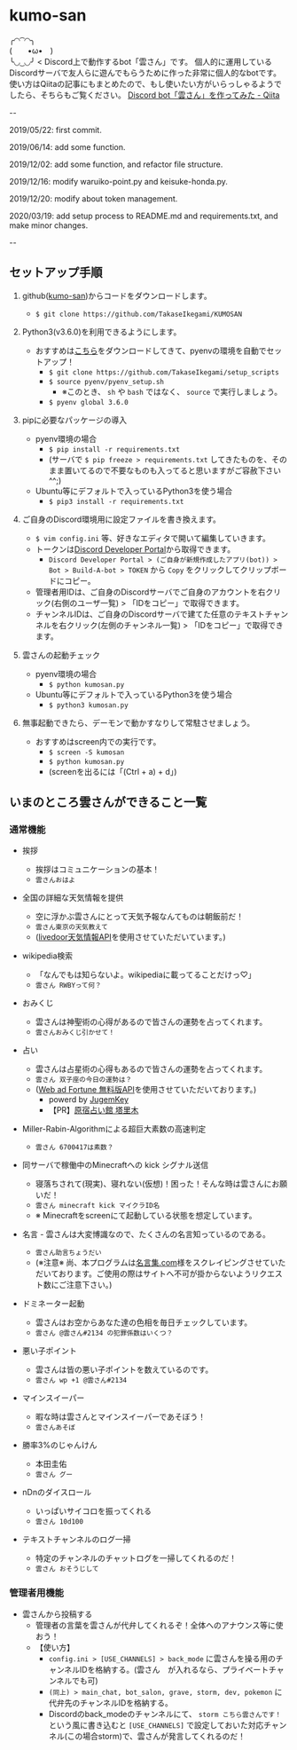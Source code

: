 # kumo-san
╭◜◝ ͡ ◜◝╮   
(　　•ω•　)   
╰◟◞ ͜ ◟◞╯ < Discord上で動作するbot「雲さん」です。
個人的に運用しているDiscordサーバで友人らに遊んでもらうために作った非常に個人的なbotです。
使い方はQiitaの記事にもまとめたので、もし使いたい方がいらっしゃるようでしたら、そちらもご覧ください。
[Discord bot「雲さん」を作ってみた - Qiita](https://qiita.com/charichuma_hack/items/dfcdd422be46ffc311aa)

--

2019/05/22: first commit.

2019/06/14: add some function.

2019/12/02: add some function, and refactor file structure.

2019/12/16: modify waruiko-point.py and keisuke-honda.py.

2019/12/20: modify about token management.

2020/03/19: add setup process to README.md and requirements.txt, and make minor changes.

--

## セットアップ手順
1. github([kumo-san](https://github.com/TakaseIkegami/KUMOSAN))からコードをダウンロードします。
    - `$ git clone https://github.com/TakaseIkegami/KUMOSAN`

2. Python3(v3.6.0)を利用できるようにします。
    - おすすめは[こちら](https://github.com/TakaseIkegami/setup_scripts/blob/master/pyenv/pyenv_setup.sh)をダウンロードしてきて、pyenvの環境を自動でセットアップ！
        - `$ git clone https://github.com/TakaseIkegami/setup_scripts`
        - `$ source pyenv/pyenv_setup.sh`
            - ※このとき、 `sh` や `bash` ではなく、 `source` で実行しましょう。
        - `$ pyenv global 3.6.0`

3. pipに必要なパッケージの導入
    - pyenv環境の場合
        - `$ pip install -r requirements.txt`
        - (サーバで `$ pip freeze > requirements.txt` してきたものを、そのまま置いてるので不要なものも入ってると思いますがご容赦下さい^^;)
    - Ubuntu等にデフォルトで入っているPython3を使う場合
        - `$ pip3 install -r requirements.txt`

4. ご自身のDiscord環境用に設定ファイルを書き換えます。
    - `$ vim config.ini` 等、好きなエディタで開いて編集していきます。
    - トークンは[Discord Developer Portal](https://discordapp.com/developers/applications/)から取得できます。 
        - `Discord Developer Portal > (ご自身が新規作成したアプリ(bot)) > Bot > Build-A-bot > TOKEN` から `Copy` をクリックしてクリップボードにコピー。
    - 管理者用IDは、ご自身のDiscordサーバでご自身のアカウントを右クリック(右側のユーザ一覧) > 「IDをコピー」で取得できます。
    - チャンネルIDは、ご自身のDiscordサーバで建てた任意のテキストチャンネルを右クリック(左側のチャンネル一覧) > 「IDをコピー」で取得できます。

5. 雲さんの起動チェック
    - pyenv環境の場合
        - `$ python kumosan.py`
    - Ubuntu等にデフォルトで入っているPython3を使う場合
        - `$ python3 kumosan.py`

6. 無事起動できたら、デーモンで動かすなりして常駐させましょう。
    - おすすめはscreen内での実行です。
        - `$ screen -S kumosan`
        - `$ python kumosan.py`
        - (screenを出るには「(Ctrl + a) + d」)



## いまのところ雲さんができること一覧
### 通常機能
- 挨拶
  - 挨拶はコミュニケーションの基本！
  - `雲さんおはよ`

- 全国の詳細な天気情報を提供
  - 空に浮かぶ雲さんにとって天気予報なんてものは朝飯前だ！
  - `雲さん東京の天気教えて`
  - ([livedoor天気情報API](http://weather.livedoor.com)を使用させていただいています。)

- wikipedia検索
  - 「なんでもは知らないよ。wikipediaに載ってることだけっ♡」
  - `雲さん RWBYって何？`

- おみくじ
  - 雲さんは神聖術の心得があるので皆さんの運勢を占ってくれます。
  - `雲さんおみくじ引かせて！`

- 占い
  - 雲さんは占星術の心得もあるので皆さんの運勢を占ってくれます。
  - `雲さん 双子座の今日の運勢は？`
  - ([Web ad Fortune 無料版API](http://jugemkey.jp/api/waf/api_free.php)を使用させていただいております。)
    - powerd by <a href="http://jugemkey.jp/api/">JugemKey</a>
    - 【PR】<a href="http://www.tarim.co.jp/">原宿占い館 塔里木</a>

- Miller-Rabin-Algorithmによる超巨大素数の高速判定
  - `雲さん 6700417は素数？`

- 同サーバで稼働中のMinecraftへの kick シグナル送信
  - 寝落ちされて(現実)、寝れない(仮想)！困った！そんな時は雲さんにお願いだ！
  - `雲さん minecraft kick マイクラID名`
  - ※ Minecraftをscreenにて起動している状態を想定しています。

- 名言  - 雲さんは大変博識なので、たくさんの名言知っているのである。
  - `雲さん助言ちょうだい`
  - (※注意※ 尚、本プログラムは[名言集.com](http://www.meigensyu.com/)様をスクレイピングさせていただいております。ご使用の際はサイトへ不可が掛からないようリクエスト数にご注意下さい。)

- ドミネーター起動
  - 雲さんはお空からあなた達の色相を毎日チェックしています。
  - `雲さん @雲さん#2134 の犯罪係数はいくつ？`

- 悪い子ポイント
  - 雲さんは皆の悪い子ポイントを数えているのです。
  - `雲さん wp +1 @雲さん#2134` 

- マインスイーパー
  - 暇な時は雲さんとマインスイーパーであそぼう！
  - `雲さんあそぼ`

- 勝率3%のじゃんけん
  - 本田圭佑
  - `雲さん グー`

- nDnのダイスロール
  - いっぱいサイコロを振ってくれる
  - `雲さん 10d100`

- テキストチャンネルのログ一掃
  - 特定のチャンネルのチャットログを一掃してくれるのだ！
  - `雲さん おそうじして`

### 管理者用機能
- 雲さんから投稿する
  - 管理者の言葉を雲さんが代弁してくれるぞ！全体へのアナウンス等に使おう！
  - 【使い方】
    - `config.ini > [USE_CHANNELS] > back_mode` に雲さんを操る用のチャンネルIDを格納する。(雲さん　が入れるなら、プライベートチャンネルでも可)
    - `(同上) > main_chat, bot_salon, grave, storm, dev, pokemon` に代弁先のチャンネルIDを格納する。
    - Discordのback_modeのチャンネルにて、 `storm こちら雲さんです！` という風に書き込むと `[USE_CHANNELS]` で設定しておいた対応チャンネル(この場合storm)で、雲さんが発言してくれるのだ！

